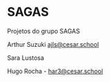 # SAGAS
Projetos do grupo SAGAS

Arthur Suzuki ajls@cesar.school

Sara Lustosa

Hugo Rocha - har3@cesar.school
